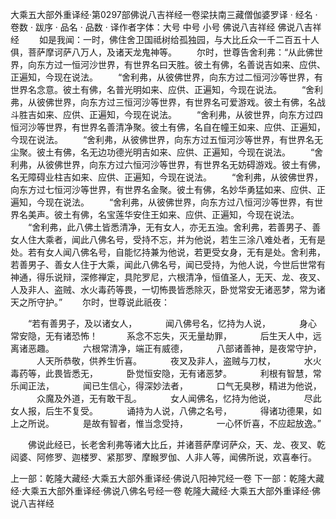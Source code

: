 大乘五大部外重译经·第0297部佛说八吉祥经一卷梁扶南三藏僧伽婆罗译
· 经名 · 卷数 · 跋序
· 品名 · 品数 · 译作者字体：大号 中号 小号
佛说八吉祥经
佛说八吉祥经
　　如是我闻：一时，佛住舍卫国祗树给孤独园，与大比丘众一千二百五十人俱，菩萨摩诃萨八万人，及诸天龙鬼神等。
　　尔时，世尊告舍利弗：“从此佛世界，向东方过一恒河沙世界，有世界名曰天胜。彼土有佛，名善说吉如来、应供、正遍知，今现在说法。
　　“舍利弗，从彼佛世界，向东方过二恒河沙等世界，有世界名念意。彼土有佛，名普光明如来、应供、正遍知，今现在说法。
　　“舍利弗，从彼佛世界，向东方过三恒河沙等世界，有世界名可爱游戏。彼土有佛，名战斗胜吉如来、应供、正遍知，今现在说法。
　　“舍利弗，从彼世界，向东方过四恒河沙等世界，有世界名善清净聚。彼土有佛，名自在幢王如来、应供、正遍知，今现在说法。
　　“舍利弗，从彼佛世界，向东方过五恒河沙等世界，有世界名无尘聚。彼土有佛，名无边功德光明吉如来、应供、正遍知，今现在说法。
　　“舍利弗，从彼佛世界，向东方过六恒河沙等世界，有世界名无妨碍游戏。彼土有佛，名无障碍业柱吉如来、应供、正遍知，今现在说法。
　　“舍利弗，从彼佛世界，向东方过七恒河沙等世界，有世界名金聚。彼土有佛，名妙华勇猛如来、应供、正遍知，今现在说法。
　　“舍利弗，从彼佛世界，向东方过八恒河沙等世界，有世界名美声。彼土有佛，名宝莲华安住王如来、应供、正遍知，今现在说法。
　　“舍利弗，此八佛土皆悉清净，无有女人，亦无五浊。舍利弗，若善男子、善女人住大乘者，闻此八佛名号，受持不忘，并为他说，若生三涂八难处者，无有是处。若有女人闻八佛名号，自能忆持兼为他说，若更受女身，无有是处。舍利弗，若善男子、善女人住于大乘，闻此八佛名号，闻已受持，为他人说，今世后世常有神通，得乐说辩，深修禅定，具陀罗尼，六根清净，恒值圣人，无天、龙、夜叉、人及非人、盗贼、水火毒药等畏，一切怖畏皆悉除灭，卧觉常安无诸恶梦，常为诸天之所守护。”
　　尔时，世尊说此祇夜：

　　“若有善男子，及以诸女人，
　　　闻八佛号名，忆持为人说，
　　　身心常安隐，无有诸恐怖！
　　　系念不忘失，灭无量劫罪，
　　　后生天人中，远离诸恶趣。
　　　六根常清净，端正有威德，
　　　八部诸善神，是夜常守护，
　　　人天所恭敬，供养生忻喜。
　　　夜叉及非人，盗贼与刀杖，
　　　水火毒药等，此畏皆悉无，
　　　卧觉恒安隐，无有诸恶梦。
　　　利根有智慧，常乐闻正法，
　　　闻已生信心，得深妙法者，
　　　口气无臭秽，精进为他说，
　　　众魔及外道，无有敢干乱。
　　　女人闻佛名，忆持为他说，
　　　尽此女人报，后生不复受。
　　　诵持为人说，八佛之名号，
　　　得诸功德果，如上之所说。
　　　是故有智者，惟当念受持，
　　　一心怀忻喜，不应起放逸。”

　　佛说此经已，长老舍利弗等诸大比丘，并诸菩萨摩诃萨众，天、龙、夜叉、乾闼婆、阿修罗、迦楼罗、紧那罗、摩睺罗伽、人非人等，闻佛所说，欢喜奉行。

上一部：乾隆大藏经·大乘五大部外重译经·佛说八阳神咒经一卷
下一部：乾隆大藏经·大乘五大部外重译经·佛说八佛名号经一卷
乾隆大藏经·大乘五大部外重译经·佛说八吉祥经